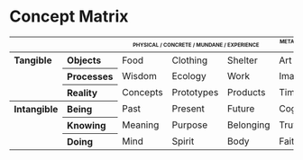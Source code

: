 # Concept Matrix

<table style="width: 100%">
<thead>
<tr>
<th colspan="2"></th>
<th colspan="3" style="font-size: 9; text-transform: uppercase;">Physical / Concrete / Mundane / Experience</th>
<th colspan="3" style="font-size: 9; text-transform: uppercase;">Metaphysical / Abstract / Transcendent / Narrative</th>
</tr>
</thead>
<tbody>
<tr>
<th align="left" valign="top" rowspan="3">Tangible</th>
<th align="left">Objects</th>
<td>Food</td>
<td>Clothing</td>
<td>Shelter</td>
<td>Art</td>
<td>Music</td>
<td>Culture</td>
</tr>
<tr>
<th align="left">Processes</th>
<td>Wisdom</td>
<td>Ecology</td>
<td>Work</td>
<td>Imagine</td>
<td>Design</td>
<td>Build</td>
</tr>
<tr>
<th align="left">Reality</th>
<td>Concepts</td>
<td>Prototypes</td>
<td>Products</td>
<td>Time</td>
<td>Energy</td>
<td>Matter</td>
</tr>
<tr>
<th align="left" valign="top" rowspan="3">Intangible</th>
<th align="left">Being</th>
<td>Past</td>
<td>Present</td>
<td>Future</td>
<td>Cognition</td>
<td>Emotion</td>
<td>Action</td>
</tr>
<tr>
<th align="left">Knowing</th>
<td>Meaning</td>
<td>Purpose</td>
<td>Belonging</td>
<td>Truth</td>
<td>Beauty</td>
<td>Good</td>
</tr>
<tr>
<th align="left">Doing</th>
<td>Mind</td>
<td>Spirit</td>
<td>Body</td>
<td>Faith</td>
<td>Hope</td>
<td>Love</td>
</tr>
</tbody>
</table>
